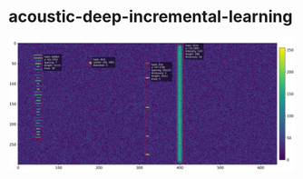 # acoustic-deep-incremental-learning
![objects](https://github.com/mateobentura/acoustic-deep-incremental-learning/blob/master/images/test.png?raw=true)
